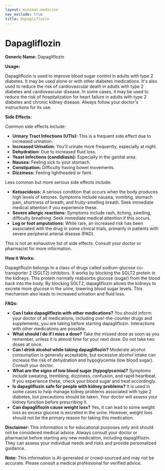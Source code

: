 ```yaml
---
layout: minimal-medicine
nav_exclude: true
title: Dapagliflozin
---
```


# Dapagliflozin

**Generic Name:** Dapagliflozin

**Usage:**

Dapagliflozin is used to improve blood sugar control in adults with type 2 diabetes.  It may be used alone or with other diabetes medications.  It's also used to reduce the risk of cardiovascular death in adults with type 2 diabetes and cardiovascular disease.  In some cases, it may be used to reduce the risk of hospitalization for heart failure in adults with type 2 diabetes and chronic kidney disease.  Always follow your doctor's instructions for its use.


**Side Effects:**

Common side effects include:

* **Urinary Tract Infections (UTIs):**  This is a frequent side effect due to increased urination.
* **Increased Urination:** You'll urinate more frequently, especially at night.
* **Dehydration:**  Due to increased fluid loss.
* **Yeast Infections (candidiasis):**  Especially in the genital area.
* **Nausea:** Feeling sick to your stomach.
* **Constipation:** Difficulty having bowel movements.
* **Dizziness:** Feeling lightheaded or faint.


Less common but more serious side effects include:

* **Ketoacidosis:** A serious condition that occurs when the body produces high levels of ketones.  Symptoms include nausea, vomiting, stomach pain, shortness of breath, and fruity-smelling breath.  Seek immediate medical attention if you experience these.
* **Severe allergic reactions:**  Symptoms include rash, itching, swelling, difficulty breathing. Seek immediate medical attention if this occurs.
* **Leg or foot amputations:** While rare, an increased risk has been associated with the drug in some clinical trials, primarily in patients with severe peripheral arterial disease (PAD).


This is not an exhaustive list of side effects.  Consult your doctor or pharmacist for more information.


**How it Works:**

Dapagliflozin belongs to a class of drugs called sodium-glucose co-transporter 2 (SGLT2) inhibitors. It works by blocking the SGLT2 protein in the kidneys.  This protein normally reabsorbs glucose (sugar) from the blood back into the body. By blocking SGLT2, dapagliflozin allows the kidneys to excrete more glucose in the urine, lowering blood sugar levels.  This mechanism also leads to increased urination and fluid loss.


**FAQs:**

* **Can I take dapagliflozin with other medications?**  You should inform your doctor of all medications, including over-the-counter drugs and supplements, you are taking before starting dapagliflozin.  Interactions with other medications are possible.
* **What should I do if I miss a dose?** Take the missed dose as soon as you remember, unless it is almost time for your next dose.  Do not take two doses at once.
* **Can I drink alcohol while taking dapagliflozin?**  Moderate alcohol consumption is generally acceptable, but excessive alcohol intake can increase the risk of dehydration and hypoglycemia (low blood sugar). Consult your doctor.
* **What are the signs of low blood sugar (hypoglycemia)?**  Symptoms include sweating, trembling, dizziness, confusion, and rapid heartbeat.  If you experience these, check your blood sugar and treat accordingly.
* **Is dapagliflozin safe for people with kidney problems?**  It is used in some cases to *help* manage kidney problems associated with type 2 diabetes, but precautions should be taken. Your doctor will assess your kidney function before prescribing it.
* **Can dapagliflozin cause weight loss?**  Yes, it can lead to some weight loss as excess glucose is excreted in the urine.  However, weight loss should not be the primary reason for taking this medication.


**Disclaimer:** This information is for educational purposes only and should not be considered medical advice.  Always consult your doctor or pharmacist before starting any new medication, including dapagliflozin.  They can assess your individual needs and risks and provide personalized guidance.


**Note:** This information is AI-generated or crowd-sourced and may not be accurate. Please consult a medical professional for verified advice.